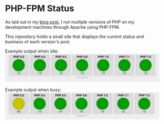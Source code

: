 # PHP-FPM Status

As laid out in my [blog post][run-all-the-phps], I run multiple versions of PHP on my development machines through Apache using PHP-FPM.

This repository holds a small site that displays the current status and business of each version's pool.

Example output when idle:
![Idle Status](docs/idle-status.png)

Example output when busy:
![Busy Status](docs/busy-status.png)

[run-all-the-phps]: https://blog.drarok.com/2017/11/06/all-the-phps.html
